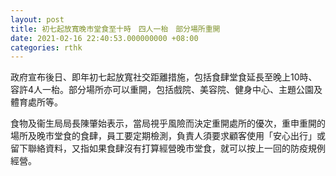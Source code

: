 ```yaml
---
layout: post
title: 初七起放寬晚市堂食至十時　四人一枱　部分場所重開
date: 2021-02-16 22:40:53.000000000 +08:00
categories: rthk
---
```


政府宣布後日、即年初七起放寬社交距離措施，包括食肆堂食延長至晚上10時、容許4人一枱。部分場所亦可以重開，包括戲院、美容院、健身中心、主題公園及體育處所等。

食物及衞生局局長陳肇始表示，當局視乎風險而決定重開處所的優次，重申重開的場所及晚市堂食的食肆，員工要定期檢測，負責人須要求顧客使用「安心出行」或留下聯絡資料，又指如果食肆沒有打算經營晚市堂食，就可以按上一回的防疫規例經營。
